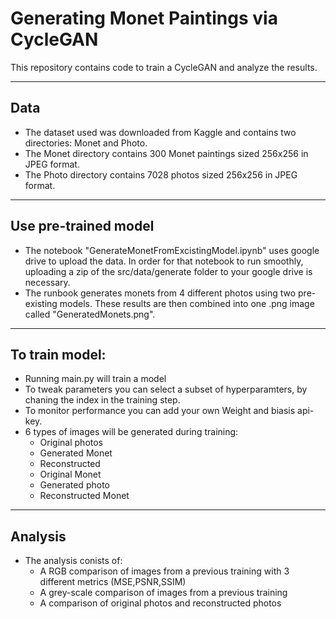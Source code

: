 # Generating Monet Paintings via CycleGAN
This repository contains code to train a CycleGAN and analyze the results.

-----------
## Data 
- The dataset used was downloaded from Kaggle
and contains two directories: Monet and Photo. 
- The Monet
directory contains 300 Monet paintings sized 256x256 in JPEG
format.
- The Photo directory contains 7028 photos sized
256x256 in JPEG format. 
--------

## Use pre-trained model
- The notebook "GenerateMonetFromExcistingModel.ipynb" uses google drive to upload the data. In order for that notebook to run smoothly, uploading a zip of the src/data/generate folder to your google drive is necessary. 
- The runbook generates monets from 4 different photos using two pre-existing models. These results are then combined into one .png image called "GeneratedMonets.png". 
--------
## To train model: 
- Running main.py will train a model
- To tweak parameters you can select a subset of hyperparamters, by chaning the 
  index in the training step. 
- To monitor performance you can add your own Weight and biasis api-key. 
- 6 types of images will be generated during training:
  - Original photos
  - Generated Monet
  - Reconstructed 
  - Original Monet
  - Generated photo
  - Reconstructed Monet


-------
## Analysis
- The analysis conists of: 
  - A RGB comparison of images from a previous training with 3 different metrics 
    (MSE,PSNR,SSIM)
  - A grey-scale comparison of images from a previous training
  - A comparison of original photos and reconstructed photos 
